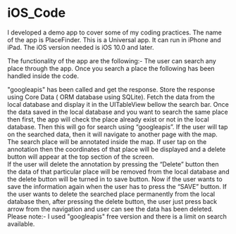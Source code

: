 # iOS_Code
I developed a demo app to cover some of my coding practices. 
The name of the app is PlaceFinder. This is a Universal app. It can run in iPhone and iPad.
The iOS version needed is iOS 10.0 and later. 

The functionality of the app are the following:- 
The user can search any place through the app. Once you search a place the following has been handled inside the code.

"googleapis" has been called and get the response.
Store the response using Core Data ( ORM database using SQLite).
Fetch the data from the local database and display it in the UITableView bellow the search bar.
Once the data saved in the local database and you want to search the same place then first, the app will check the place already exist or not in the local database.
Then this will go for search using “googleapis”.
If the user will tap on the searched data, then it will navigate to another page with the map. 
The search place will be annotated inside the map.
If user tap on the annotation then the coordinates of that place will be displayed and a delete button will appear at the top section of the screen.  
If the user will delete the annotation by pressing the “Delete” button then the data of that particular place will be removed from the local database and the delete button will be turned in to save button. 
Now if the user wants to save the information again when the user has to press the “SAVE”  button.
If the user wants to delete the searched place permanently from the local database then, after pressing the delete button, the user just press back arrow from the navigation and user can see the data has been deleted.
Please note:- I used "googleapis" free version and there is a limit on search available.
